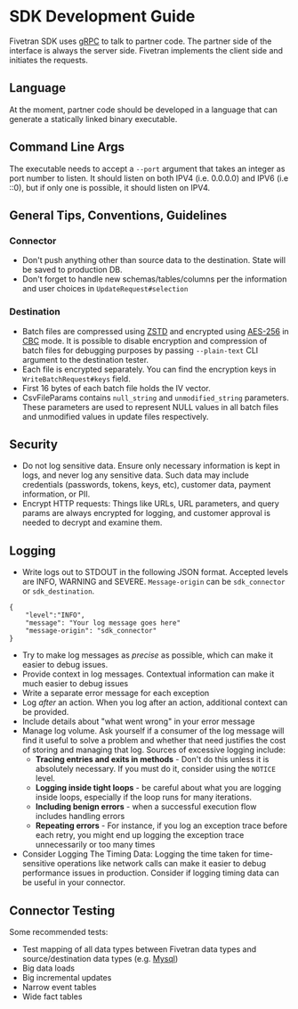# SDK Development Guide

Fivetran SDK uses [gRPC](https://grpc.io/) to talk to partner code. The partner side of the interface is always the server side. Fivetran implements the client side and initiates the requests.

## Language

At the moment, partner code should be developed in a language that can generate a statically linked binary executable.

## Command Line Args

The executable needs to accept a `--port` argument that takes an integer as port number to listen. It should listen on both IPV4 (i.e. 0.0.0.0) and IPV6 (i.e ::0), but if only one is possible, it should listen on IPV4.

## General Tips, Conventions, Guidelines

### Connector

- Don't push anything other than source data to the destination. State will be saved to production DB.
- Don't forget to handle new schemas/tables/columns per the information and user choices in `UpdateRequest#selection`

### Destination

- Batch files are compressed using [ZSTD](https://en.wikipedia.org/wiki/Zstd) and encrypted using [AES-256](https://en.wikipedia.org/wiki/Advanced_Encryption_Standard) in [CBC](https://en.wikipedia.org/wiki/Block_cipher_mode_of_operation) mode. It is possible to disable encryption and compression of batch files for debugging purposes by passing `--plain-text` CLI argument to the destination tester.
- Each file is encrypted separately. You can find the encryption keys in `WriteBatchRequest#keys` field.
- First 16 bytes of each batch file holds the IV vector.
- CsvFileParams contains `null_string` and `unmodified_string` parameters. These parameters are used to represent NULL values in all batch files and unmodified values in update files respectively.

## Security

- Do not log sensitive data. Ensure only necessary information is kept in logs, and never log any sensitive data. Such data may include credentials (passwords, tokens, keys, etc), customer data, payment information, or PII.
- Encrypt HTTP requests: Things like URLs, URL parameters, and query params are always encrypted for logging, and customer approval is needed to decrypt and examine them.

## Logging

- Write logs out to STDOUT in the following JSON format. Accepted levels are INFO, WARNING and SEVERE. `Message-origin` can be `sdk_connector` or `sdk_destination`.

```
{
    "level":"INFO",
    "message": "Your log message goes here"
    "message-origin": "sdk_connector"
}
```

- Try to make log messages as _precise_ as possible, which can make it easier to debug issues. 
- Provide context in log messages. Contextual information can make it much easier to debug issues
- Write a separate error message for each exception
- Log _after_ an action. When you log after an action, additional context can be provided.
- Include details about "what went wrong" in your error message
- Manage log volume. Ask yourself if a consumer of the log message will find it useful to solve a problem and whether that need justifies the cost of storing and managing that log. Sources of excessive logging include: 
    - **Tracing entries and exits in methods** - Don't do this unless it is absolutely necessary. If you must do it, consider using the `NOTICE` level.
    - **Logging inside tight loops** - be careful about what you are logging inside loops, especially if the loop runs for many iterations.
    - **Including benign errors** - when a successful execution flow includes handling errors
    - **Repeating errors** - For instance, if you log an exception trace before each retry, you might end up logging the exception trace unnecessarily or too many times
- Consider Logging The Timing Data: Logging the time taken for time-sensitive operations like network calls can make it easier to debug performance issues in production. Consider if logging timing data can be useful in your connector.

## Connector Testing

Some recommended tests:
- Test mapping of all data types between Fivetran data types and source/destination data types (e.g. [Mysql](https://fivetran.com/docs/databases/mysql#typetransformationsandmapping))
- Big data loads
- Big incremental updates
- Narrow event tables
- Wide fact tables
